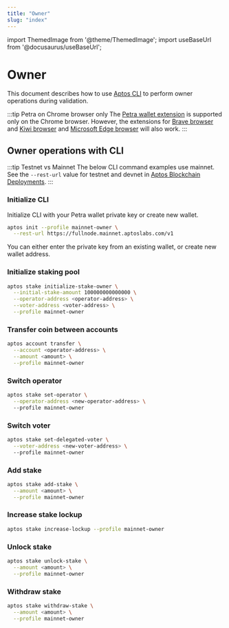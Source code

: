 ```yaml
---
title: "Owner"
slug: "index"
---
```


import ThemedImage from '@theme/ThemedImage';
import useBaseUrl from '@docusaurus/useBaseUrl';

# Owner 

This document describes how to use [Aptos CLI](/docs/cli-tools/aptos-cli-tool/use-aptos-cli.md) to perform owner operations during validation.

:::tip Petra on Chrome browser only
The [Petra wallet extension](/docs/guides/install-petra-wallet.md) is supported only on the Chrome browser. However, the extensions for [Brave browser](https://brave.com/) and [Kiwi browser](https://kiwibrowser.com/) and [Microsoft Edge browser](https://www.microsoft.com/en-us/edge) will also work.
:::

## Owner operations with CLI

:::tip Testnet vs Mainnet
The below CLI command examples use mainnet. See the `--rest-url` value for testnet and devnet in [Aptos Blockchain Deployments](/docs/nodes/aptos-deployments.md).
:::

### Initialize CLI

Initialize CLI with your Petra wallet private key or create new wallet. 

```bash
aptos init --profile mainnet-owner \
  --rest-url https://fullnode.mainnet.aptoslabs.com/v1
```

You can either enter the private key from an existing wallet, or create new wallet address.

### Initialize staking pool

```bash
aptos stake initialize-stake-owner \
  --initial-stake-amount 100000000000000 \
  --operator-address <operator-address> \
  --voter-address <voter-address> \
  --profile mainnet-owner
```

### Transfer coin between accounts

```bash
aptos account transfer \
  --account <operator-address> \
  --amount <amount> \
  --profile mainnet-owner
```

### Switch operator

```bash
aptos stake set-operator \
  --operator-address <new-operator-address> \ 
  --profile mainnet-owner
```

### Switch voter

```bash
aptos stake set-delegated-voter \
  --voter-address <new-voter-address> \ 
  --profile mainnet-owner
```

### Add stake

```bash
aptos stake add-stake \
  --amount <amount> \
  --profile mainnet-owner
```

### Increase stake lockup

```bash
aptos stake increase-lockup --profile mainnet-owner
```

### Unlock stake

```bash
aptos stake unlock-stake \
  --amount <amount> \
  --profile mainnet-owner
```

### Withdraw stake

```bash
aptos stake withdraw-stake \
  --amount <amount> \
  --profile mainnet-owner
```
